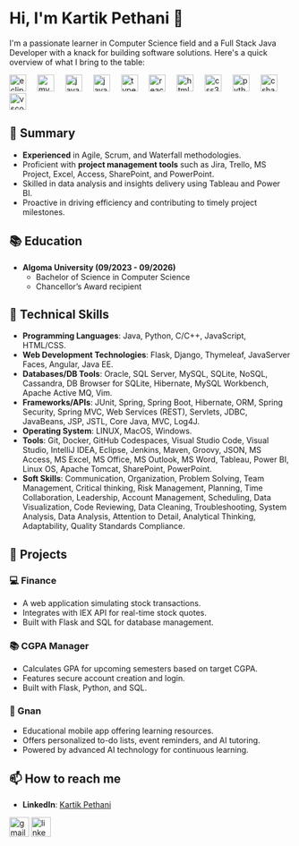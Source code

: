 # Hi, I'm Kartik Pethani 👋

I'm a passionate learner in Computer Science field and a Full Stack Java Developer with a knack for building software solutions. Here's a quick overview of what I bring to the table:

<div align="left">
<img src="https://cdn.jsdelivr.net/gh/devicons/devicon/icons/eclipse/eclipse-original.svg" height="30" alt="eclipse logo" />
<img width="12" />
<img src="https://cdn.jsdelivr.net/gh/devicons/devicon/icons/mysql/mysql-original.svg" height="30" alt="mysql logo" />
<img width="12" />
<img src="https://cdn.jsdelivr.net/gh/devicons/devicon/icons/java/java-original.svg" height="30" alt="java logo" />
<img width="12" />
<img src="https://cdn.jsdelivr.net/gh/devicons/devicon/icons/javascript/javascript-original.svg" height="30" alt="javascript logo" />
<img width="12" />
<img src="https://cdn.jsdelivr.net/gh/devicons/devicon/icons/typescript/typescript-original.svg" height="30" alt="typescript logo" />
<img width="12" />
<img src="https://cdn.jsdelivr.net/gh/devicons/devicon/icons/react/react-original.svg" height="30" alt="react logo" />
<img width="12" />
<img src="https://cdn.jsdelivr.net/gh/devicons/devicon/icons/html5/html5-original.svg" height="30" alt="html5 logo"/>
<img width="12" />
<img src="https://cdn.jsdelivr.net/gh/devicons/devicon/icons/css3/css3-original.svg" height="30" alt="css3 logo" />
<img width="12" />
<img src="https://cdn.jsdelivr.net/gh/devicons/devicon/icons/python/python-original.svg" height="30" alt="python logo" />
<img width="12" />
<img src="https://cdn.jsdelivr.net/gh/devicons/devicon/icons/csharp/csharp-original.svg" height="30" alt="csharp logo"/>
<img width="12" />
<img src="https://cdn.jsdelivr.net/gh/devicons/devicon/icons/vscode/vscode-original.svg" height="30" alt="vscode logo" />
</div>

## 🎯 Summary

- **Experienced** in Agile, Scrum, and Waterfall methodologies.
- Proficient with **project management tools** such as Jira, Trello, MS Project, Excel, Access, SharePoint, and PowerPoint.
- Skilled in data analysis and insights delivery using Tableau and Power BI.
- Proactive in driving efficiency and contributing to timely project milestones.

## 📚 Education

- **Algoma University (09/2023 -  09/2026)**
  - Bachelor of Science in Computer Science
  - Chancellor’s Award recipient

## 🔧 Technical Skills

- **Programming Languages**: Java, Python, C/C++, JavaScript, HTML/CSS.
- **Web Development Technologies**: Flask, Django, Thymeleaf, JavaServer Faces, Angular, Java EE.
- **Databases/DB Tools**: Oracle, SQL Server, MySQL, SQLite, NoSQL, Cassandra, DB Browser for SQLite, Hibernate, MySQL Workbench, Apache Active MQ, Vim.
- **Frameworks/APIs**: JUnit, Spring, Spring Boot, Hibernate, ORM, Spring Security, Spring MVC, Web Services (REST), Servlets, JDBC, JavaBeans, JSP, JSTL, Core Java, MVC, Log4J.
- **Operating System**: LINUX, MacOS, Windows.
- **Tools**: Git, Docker, GitHub Codespaces, Visual Studio Code, Visual Studio, IntelliJ IDEA, Eclipse, Jenkins, Maven, Groovy, JSON, MS Access, MS Excel, MS Office, MS Outlook, MS Word, Tableau, Power BI, Linux OS, Apache Tomcat, SharePoint, PowerPoint.
- **Soft Skills**: Communication, Organization, Problem Solving, Team Management, Critical thinking, Risk Management,
Planning, Time Collaboration, Leadership, Account Management, Scheduling, Data Visualization, Code Reviewing, Data Cleaning, Troubleshooting, System Analysis, Data Analysis, Attention to Detail, Analytical Thinking, Adaptability,
Quality Standards Compliance.


## 🚀 Projects

### 💻 Finance

- A web application simulating stock transactions.
- Integrates with IEX API for real-time stock quotes.
- Built with Flask and SQL for database management.

### 📚 CGPA Manager

- Calculates GPA for upcoming semesters based on target CGPA.
- Features secure account creation and login.
- Built with Flask, Python, and SQL.

### 📱 Gnan

- Educational mobile app offering learning resources.
- Offers personalized to-do lists, event reminders, and AI tutoring.
- Powered by advanced AI technology for continuous learning.

## 📫 How to reach me

- **LinkedIn**: [Kartik Pethani](https://www.linkedin.com/in/kartikpethani/)

<div align="left">
  <a href = "mailto: kartikpethani555@gmail.com"><img src="https://img.shields.io/static/v1?message=Gmail&logo=gmail&label=&color=D14836&logoColor=white&labelColor=&style=for-the-badge" height="35" alt="gmail logo"  /></a>
  <a href="https://www.linkedin.com/in/kartik-pethani/"><img src="https://img.shields.io/static/v1?message=LinkedIn&logo=linkedin&label=&color=0077B5&logoColor=white&labelColor=&style=for-the-badge" height="35" alt="linkedin logo"  /></a>
</div>
